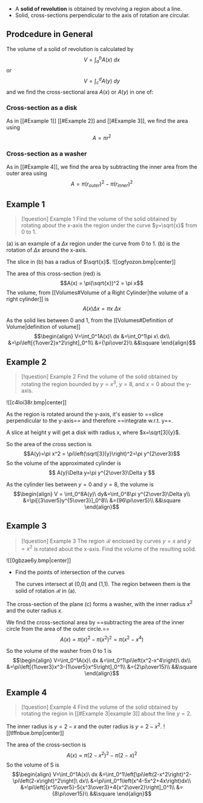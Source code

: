 - A **solid of revolution** is obtained by revolving a region about a line.
- Solid, cross-sections perpendicular to the axis of rotation are circular.

## Prodcedure in General

The volume of a solid of revolution is calculated by
$$V = \int_a^bA(x)\ dx$$or $$V = \int_c^dA(y)\ dy$$
and we find the cross-sectional area $A(x)$ or $A(y)$ in one of:

### Cross-section as a disk
As in [[#Example 1]] [[#Example 2]] and [[#Example 3]], we find the area using $$A=\pi r^2$$
### Cross-section as a washer
As in [[#Example 4]], we find the area by subtracting the inner area from the outer area using $$A=\pi\left(r_{outer}\right)^2-\pi\left(r_{inner}\right)^2$$

## Example 1

>[!question] Example 1
>Find the volume of the solid obtained by rotating about the x-axis the region under the curve $y=\sqrt{x}$ from 0 to 1.

(a) is an example of a $\Delta x$ region under the curve from 0 to 1.
(b) is the rotation of $\Delta x$ around the x-axis.

The slice in (b) has a radius of $\sqrt{x}$.
![[ogfyozon.bmp|center]]

The area of this cross-section (red) is
$$A(x) = \pi(\sqrt{x})^2 = \pi x$$
The volume, from [[Volumes#Volume of a Right Cylinder|the volume of a right cylinder]] is
$$A(x)\Delta x = \pi x\ \Delta x$$

As the solid lies between 0 and 1, from the [[Volumes#Definition of Volume|definition of volume]]
$$\begin{align}
V=\int_0^1A(x)\ dx &=\int_0^1\pi x\ dx\\
&=\pi\left[{1\over2}x^2\right]_0^1\\
&={\pi\over2}\\
&&\square
\end{align}$$
## Example 2

>[!question] Example 2
>Find the volume of the solid obtained by rotating the region bounded by $y=x^3$, $y=8$, and $x=0$ about the y-axis.


![[c4loi38r.bmp|center]]

As the region is rotated around the y-axis, it's easier to ==slice perpendicular to the y-axis== and therefore ==integrate w.r.t. y==.

A slice at height y will get a disk with radius x, where $x=\sqrt[3]{y}$.

So the area of the cross section is 
$$A(y)=\pi x^2 = \pi\left(\sqrt[3]{y}\right)^2=\pi y^{2\over3}$$
So the volume of the approximated cylinder is
$$
A(y)\Delta y=\pi y^{2\over3}\Delta y
$$

As the cylinder lies between $y=0$ and $y=8$, the volume is
$$\begin{align}
V = \int_0^8A(y)\ dy&=\int_0^8\pi y^{2\over3}\Delta y\\
&=\pi[{3\over5}y^{5\over3}]_0^8\\
&={96\pi\over5}\\
&&\square
\end{align}$$

## Example 3

>[!question] Example 3
> The region $\mathscr{R}$ enclosed by curves $y=x$ and $y=x^2$ is rotated about the x-axis. Find the volume of the resulting solid.

![[0gbzae6y.bmp|center]]

- Find the points of intersection of the curves
  
  The curves intersect at (0,0) and (1,1). The region between them is the solid of rotation $\mathscr{R}$ in (a).

The cross-section of the plane (c) forms a washer, with the inner radius $x^2$ and the outer radius $x$.

We find the cross-sectional area by ==subtracting the area of the inner circle from the area of the outer circle.==
$$
A(x)=\pi\left(x\right)^2-\pi\left(x^2\right)^2=\pi\left(x^2-x^4\right)
$$

So the volume of the washer from 0 to 1 is
$$\begin{align}
V=\int_0^1A(x)\ dx &=\int_0^1\pi\left(x^2-x^4\right)\ dx\\
&=\pi\left[{1\over3}x^3-{1\over5}x^5\right]_0^1\\
&={2\pi\over15}\\
&&\square
\end{align}$$

## Example 4

>[!question] Example 4
>Find the volume of the solid obtained by rotating the region in [[#Example 3|example 3]] about the line $y=2$.

The inner radius is $y=2-x$ and the outer radius is $y=2-x^2$.
![[tlffnbue.bmp|center]]

The area of the cross-section is
$$
A(x) = \pi\left(2-x^2\right)^2-\pi\left(2-x\right)^2
$$
So the volume of S is
$$\begin{align}
V=\int_0^1A(x)\ dx &=\int_0^1\left[\pi\left(2-x^2\right)^2-\pi\left(2-x\right)^2\right]\ dx\\
&=\pi\int_0^1\left(x^4-5x^2+4x\right)dx\\
&=\pi\left[{x^5\over5}-5{x^3\over3}+4{x^2\over2}\right]_0^1\\
&={8\pi\over15}\\
&&\square
\end{align}$$